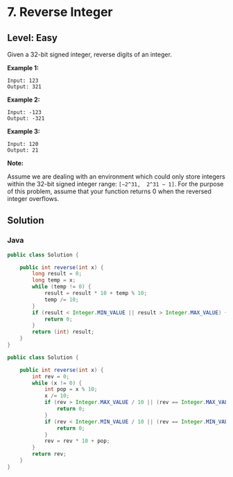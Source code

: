 # 7. Reverse Integer

## Level: **Easy**

Given a 32-bit signed integer, reverse digits of an integer.

**Example 1:**

```
Input: 123
Output: 321
```

**Example 2:**

```
Input: -123
Output: -321
```

**Example 3:**

```
Input: 120
Output: 21
```

**Note:**

Assume we are dealing with an environment which could only store integers within the 32-bit signed integer range: `[−2^31,  2^31 − 1]`. For the purpose of this problem, assume that your function returns 0 when the reversed integer overflows.

## Solution

### Java

```java
public class Solution {

    public int reverse(int x) {
        long result = 0;
        long temp = x;
        while (temp != 0) {
            result = result * 10 + temp % 10;
            temp /= 10;
        }
        if (result < Integer.MIN_VALUE || result > Integer.MAX_VALUE) {
            return 0;
        }
        return (int) result;
    }
}
```

```java
public class Solution {

    public int reverse(int x) {
        int rev = 0;
        while (x != 0) {
            int pop = x % 10;
            x /= 10;
            if (rev > Integer.MAX_VALUE / 10 || (rev == Integer.MAX_VALUE / 10 && pop > 7)) {
                return 0;
            }
            if (rev < Integer.MIN_VALUE / 10 || (rev == Integer.MIN_VALUE / 10 && pop < -8)) {
                return 0;
            }
            rev = rev * 10 + pop;
        }
        return rev;
    }
}
```
